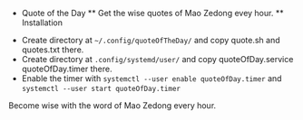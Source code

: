 
* Quote of the Day
** Get the wise quotes of Mao Zedong evey hour.
** Installation
- Create directory at `~/.config/quoteOfTheDay/` and copy quote.sh and quotes.txt there.
- Create directory at `.config/systemd/user/` and copy quoteOfDay.service quoteOfDay.timer there.
- Enable the timer with `systemctl --user enable quoteOfDay.timer` and `systemctl --user start quoteOfDay.timer`  

Become wise with the word of Mao Zedong every hour.
